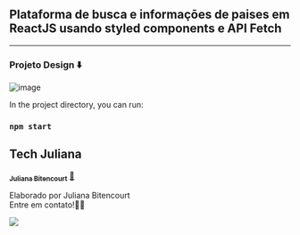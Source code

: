 ## Plataforma de busca e informaçōes de paises em ReactJS usando styled components e API Fetch

<hr>

### Projeto Design ⬇️
![image](https://raw.githubusercontent.com/techjuliana/API-paises/main/design/desktop-preview.jpg)




In the project directory, you can run:
### `npm start`

## Tech Juliana

<a href="https://www.linkedin.com/in/techjuliana">
 <!-- <img style="border-radius: 50%;" src="" width="100px;" alt=""/> -->
 <!-- <br /> -->
 <sub><b>Juliana Bitencourt</b></sub></a>  <a href="https://www.linkedin.com/in/techjuliana" title="LinkedIn">🚀</a>


Elaborado por Juliana Bitencourt
<br> Entre em contato!👋🏽 </br>


 <div> 
  <a href="https://www.linkedin.com/in/techjuliana" target="_blank"><img src="https://img.shields.io/badge/-LinkedIn-%230077B5?style=for-the-badge&logo=linkedin&logoColor=white" target="_blank"></a> 
</div>
